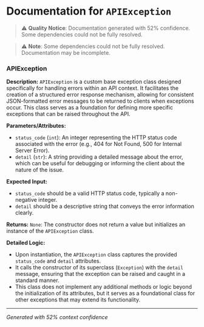 # Documentation for `APIException`

> ⚠️ **Quality Notice**: Documentation generated with 52% confidence. Some dependencies could not be fully resolved.


> ⚠️ **Note**: Some dependencies could not be fully resolved. Documentation may be incomplete.
### APIException

**Description:**
`APIException` is a custom base exception class designed specifically for handling errors within an API context. It facilitates the creation of a structured error response mechanism, allowing for consistent JSON-formatted error messages to be returned to clients when exceptions occur. This class serves as a foundation for defining more specific exceptions that can be raised throughout the API.

**Parameters/Attributes:**
- `status_code` (`int`): An integer representing the HTTP status code associated with the error (e.g., 404 for Not Found, 500 for Internal Server Error).
- `detail` (`str`): A string providing a detailed message about the error, which can be useful for debugging or informing the client about the nature of the issue.

**Expected Input:**
- `status_code` should be a valid HTTP status code, typically a non-negative integer.
- `detail` should be a descriptive string that conveys the error information clearly.

**Returns:**
`None`: The constructor does not return a value but initializes an instance of the `APIException` class.

**Detailed Logic:**
- Upon instantiation, the `APIException` class captures the provided `status_code` and `detail` attributes.
- It calls the constructor of its superclass (`Exception`) with the `detail` message, ensuring that the exception can be raised and caught in a standard manner.
- This class does not implement any additional methods or logic beyond the initialization of its attributes, but it serves as a foundational class for other exceptions that may extend its functionality.

---
*Generated with 52% context confidence*
